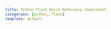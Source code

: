 ```yaml
---
title: Python Flask Quick Reference Cheatsheet
categories: [python, flask]
template: default
---
```


